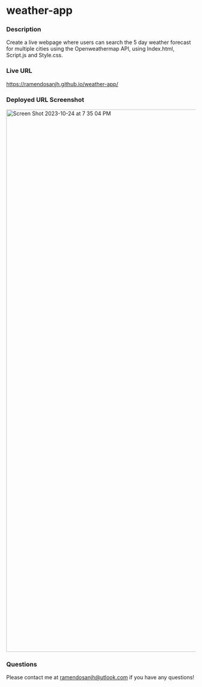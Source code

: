 # weather-app

### Description

Create a live webpage where users can search the 5 day weather forecast for multiple cities using the Openweathermap API, using Index.html, Script.js and Style.css. 


### Live URL
https://ramendosanjh.github.io/weather-app/

### Deployed URL Screenshot

<img width="1440" alt="Screen Shot 2023-10-24 at 7 35 04 PM" src="https://github.com/ramendosanjh/weather-app/assets/134460692/2772a053-74bc-42e9-af50-ad5cf1feec58">

### Questions
Please contact me at ramendosanjh@utlook.com if you have any questions!
